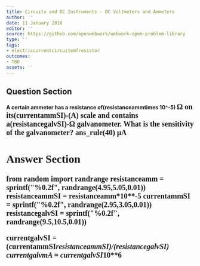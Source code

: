 ```yaml
---
title: Circuits and DC Instruments - DC Voltmeters and Ammeters
author: ''
date: 11 January 2018
editor: ''
source: https://github.com/openwebwork/webwork-open-problem-library
type: ''
tags:
- electriccurrentcircuitemfresistor
outcomes:
- TBD
assets: ''
---
```


## Question Section 

<b>
A certain ammeter has a resistance of(resistanceammtimes 10^-5) <span style="font-family: 'Times'; font-size: 20px";>&Omega;<span> on its(currentammSI)-(A) scale and contains a(resistancegalvSI)-<span style="font-family: 'Times'; font-size: 20px";>&Omega;<span> galvanometer. What is the sensitivity of the galvanometer?
ans_rule(40) <span style="font-family: 'Times'; font-size: 20px";>&mu;A<span>



## Answer Section

from random import randrange
resistanceamm = sprintf("%0.2f", randrange(4.95,5.05,0.01))
resistanceammSI = resistanceamm*10**-5
currentammSI = sprintf("%0.2f", randrange(2.95,3.05,0.01))
resistancegalvSI = sprintf("%0.2f", randrange(9.5,10.5,0.01))

currentgalvSI = (currentammSI*resistanceammSI)/(resistancegalvSI)
currentgalvmA = currentgalvSI*10**6